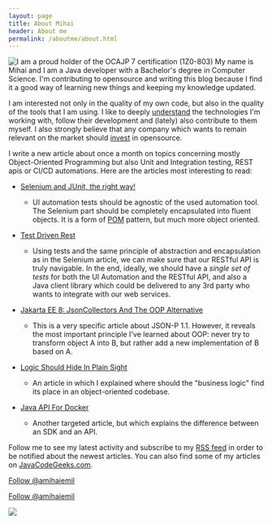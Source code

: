 ```yaml
---
layout: page
title: About Mihai
header: About me
permalink: /aboutme/about.html
---
```

<img title="I am a proud holder of the OCAJP 7 certification (1Z0-803)" class="badge-right shadow" src="https://amihaiemil.github.io/images/oca7.gif">
My name is Mihai and I am a Java developer with a Bachelor's degree in Computer Science.
I'm contributing to opensource and writing this blog because I find it a good way of learning new things and keeping my knowledge updated.

I am interested not only in the quality of my own code, but also in the quality of the tools that I am using. I like to deeply [understand](https://www.amihaiemil.com/2018/01/24/teach-them-the-language-first.html) the technologies I'm working with, follow their development and (lately) also contribute to them myself.
I also strongly believe that any company which wants to remain relevant on the market should [invest](https://www.amihaiemil.com/2017/11/29/invest-in-a-github-organization.html) in opensource.

I write a new article about once a month on topics concerning mostly Object-Oriented Programming but also Unit and Integration testing,
REST apis or CI/CD automations. Here are the articles most interesting to read:

* [Selenium and JUnit, the right way!](https://www.amihaiemil.com/2017/01/24/selenium-and-junit-the-right-way.html)
  * UI automation tests should be agnostic of the used automation tool.
    The Selenium part should be completely encapsulated into fluent objects.
    It is a form of [POM](https://www.toptal.com/selenium/test-automation-in-selenium-using-page-object-model-and-page-factory) pattern, but much more object oriented.

* [Test Driven Rest](https://www.amihaiemil.com/2017/05/03/test-driven-rest.html)
  * Using tests and the same principle of abstraction and encapsulation as in the Selenium article, we can make sure that our RESTful API is truly
    navigable. In the end, ideally, we should have a *single set of tests* for both the UI Automation and the RESTful API, and also a Java client library which could
    be delivered to any 3rd party who wants to integrate with our web services.

* [Jakarta EE 8: JsonCollectors And The OOP Alternative](https://www.amihaiemil.com/2017/10/16/javaee8-jsoncollectors-oop-alternative.html)
  * This is a very specific article about JSON-P 1.1. However, it reveals the most important principle I've learned about OOP:
  never try to transform object A into B, but rather add a new implementation of B based on A.

* [Logic Should Hide In Plain Sight](https://www.amihaiemil.com/2018/07/22/logic-should-hide-in-plain-sight.html)
  * An article in which I explained where should the "business logic" find its place in an object-oriented codebase.

* [Java API For Docker](https://www.amihaiemil.com/2018/03/10/java-api-for-docker.html)
  * Another targeted article, but which explains the difference between an SDK and an API.

Follow me to see my latest activity and subscribe to my [RSS feed](https://www.amihaiemil.com/feed.xml) in order to be notified about the newest articles. You can also find some of my articles on [JavaCodeGeeks.com](https://www.javacodegeeks.com/).

<a class="github-button" href="https://github.com/amihaiemil" data-count-href="/amihaiemil/followers" data-count-api="/users/amihaiemil#followers" data-count-aria-label="# followers on GitHub" aria-label="Follow @amihaiemil on GitHub">Follow @amihaiemil</a>

<a href="https://twitter.com/amihaiemil" class="twitter-follow-button" data-show-count="true">Follow @amihaiemil</a><script async src="//platform.twitter.com/widgets.js" charset="utf-8"></script>

<div class="centered"><img src="https://cdn.javacodegeeks.com/wp-content/uploads/2012/12/JavaCodeGeek_Badge.png"></div>
